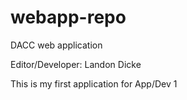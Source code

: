 # webapp-repo
DACC web application

Editor/Developer: Landon Dicke

This is my first application for App/Dev 1
